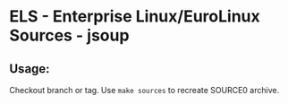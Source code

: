 # ELS - Enterprise Linux/EuroLinux Sources - jsoup
 
## Usage:
  Checkout branch or tag. Use `make sources` to recreate  SOURCE0 archive.
